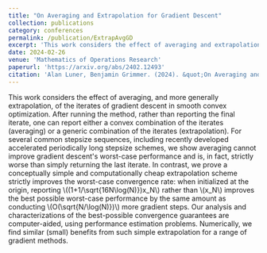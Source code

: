 ```yaml
---
title: "On Averaging and Extrapolation for Gradient Descent"
collection: publications
category: conferences
permalink: /publication/ExtrapAvgGD
excerpt: 'This work considers the effect of averaging and extrapolation of the iterates of gradient descent in smooth convex optimization. We show that for several common stepsize sequences, averaging cannot improve gradient descent''s worst-case performance. In contrast, we prove a conceptually simple and computationally cheap extrapolation scheme strictly improves the worst-case convergence rate: when initialized at the origin, reporting \\((1+1/\sqrt{16N\log(N)})x_N\\) rather than \\(x_N\\) improves the best possible worst-case performance by the same amount as conducting \\(O(\sqrt{N/\log(N)})\\) more gradient steps.'
date: 2024-02-26
venue: 'Mathematics of Operations Research'
paperurl: 'https://arxiv.org/abs/2402.12493'
citation: 'Alan Luner, Benjamin Grimmer. (2024). &quot;On Averaging and Extrapolation for Gradient Descent.&quot; <i>ArXiv Preprint 2402.12493</i>.'
---
```


This work considers the effect of averaging, and more generally extrapolation, of the iterates of gradient descent in smooth convex optimization. After running the method, rather than reporting the final iterate, one can report either a convex combination of the iterates (averaging) or a generic combination of the iterates (extrapolation). For several common stepsize sequences, including recently developed accelerated periodically long stepsize schemes, we show averaging cannot improve gradient descent's worst-case performance and is, in fact, strictly worse than simply returning the last iterate. In contrast, we prove a conceptually simple and computationally cheap extrapolation scheme strictly improves the worst-case convergence rate: when initialized at the origin, reporting \\((1+1/\sqrt{16N\log(N)})x_N\\) rather than \\(x_N\\) improves the best possible worst-case performance by the same amount as conducting \\(O(\sqrt{N/\log(N)})\\) more gradient steps. Our analysis and characterizations of the best-possible convergence guarantees are computer-aided, using performance estimation problems. Numerically, we find similar (small) benefits from such simple extrapolation for a range of gradient methods.
